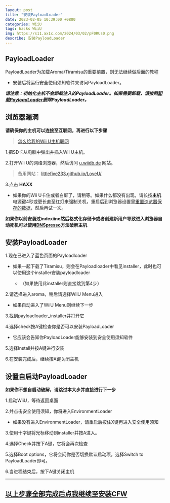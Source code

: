 ```yaml
---
layout: post
title: "安装PayloadLoader"
date: 2023-02-05 10:39:00 +0800
categories: WiiU
tags: hacks WiiU
img: https://s11.ax1x.com/2024/03/02/pF0RUs0.png
describe: 安装PayloadLoader
---
```


## PayloadLoader

PayloadLoader为加载Aroma/Tiramisu的重要前置，则无法继续做后面的教程

- 安装后将运行安全使用须知软件来访问PayloadLoader。

**_请注意：初始化主机不会卸载注入的PayloadLoader。如果需要卸载，请按照[卸载PayloadLoader](https://wiiu.1919810.com/wiiu/2023/02/01/uninstall-PayloadLoader.html)删除PayloadLoader。_**

## 浏览器漏洞

**请确保你的主机可以连接至互联网，再进行以下步骤**

>[怎么给我的Wii U主机联网](https://en-americas-support.nintendo.com/app/answers/detail/a_id/1126)

1.把SD卡从电脑中弹出并插入Wii U主机。

2.打开Wii U的网络浏览器，然后访问 [u.wiidb.de](https://u.wiidb.de) 网站。

>备用网站：
>[littlefive233.github.io/LoveU/](https://littlefive233.github.io/LoveU/)

3.点击 **HAXX**

- 如果你的Wii U卡住或者白屏了，请稍等。如果什么都没有出现，请长按**主机**电源键4秒或更长直至红灯来强制关机，重启后到浏览器设置里[重置浏览器保存的数据](https://en-americas-support.nintendo.com/app/answers/detail/a_id/1507/~/how-to-delete-the-internet-browser-history)，然后再试一次。

**如果你以前安装过indexiine然后格式化存储卡或者创建新用户导致进入浏览器自动死机可以使用[DNSpresso](https://wiiu.1919810.com/wiiu/2023/02/05/DNSpresso.html)方法破解主机**

## 安装PayloadLoader

1.现在已进入了蓝色页面的Payloadloader
- 如果一起下载了Tiramisu，则会在Payloadloader中看见installer，此时也可以使用这个installer安装payloadloader

  - （如果使用此installer则直接跳到第4步）

2.请选择进入aroma，稍后请选择WiiU Menu进入
- 如果自动进入了WiiU Menu则继续下一步

3.找到payloadloader_installer并打开它

4.选择check按A键检查你是否可以安装PayloadLoader
- 它应该会告知你PayloadLoader能够安装到安全使用须知软件

5.选择Install并按A键进行安装

6.在安装完成后，继续按A键关闭主机

## 设置自启动PayloadLoader

**如果你不想自启动破解，请跳过本大步并直接进行下一步**

1.启动WiiU，等待返回桌面

2.并点击安全使用须知，你将进入EnvironmentLoader
- 如果没有进入EnvironmentLoader，请重启后按住X键再进入安全使用须知

3.使用十字键将光标移动到installer并按A进入。

4.选择Check并按下A键，它将会再次检查

5.选择Boot options，它将会问你是否切换默认启动项，选择Switch to PayloadLoader即可。

6.当进程结束后，按下A键关闭主机

<hr />

## [以上步骤全部完成后点我继续至安装CFW](https://wiiu.1919810.com/wiiu/2023/02/05/Hack.html)
